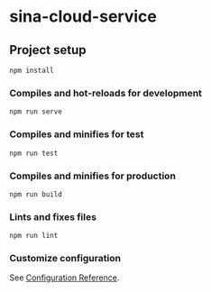 # sina-cloud-service

## Project setup
```
npm install
```

### Compiles and hot-reloads for development
```
npm run serve
```

### Compiles and minifies for test
```
npm run test
```

### Compiles and minifies for production
```
npm run build
```

### Lints and fixes files
```
npm run lint
```

### Customize configuration
See [Configuration Reference](https://cli.vuejs.org/config/).

